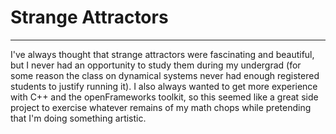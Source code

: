 # Strange Attractors
-----------------------

I've always thought that strange attractors were fascinating and beautiful, but
I never had an opportunity to study them during my undergrad (for some reason
the class on dynamical systems never had enough registered students to justify
running it). I also always wanted to get more experience with C++ and the
openFrameworks toolkit, so this seemed like a great side project to exercise
whatever remains of my math chops while pretending that I'm doing something
artistic. 
